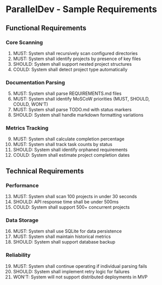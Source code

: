 # ParallelDev - Sample Requirements

## Functional Requirements

### Core Scanning
1. MUST: System shall recursively scan configured directories
2. MUST: System shall identify projects by presence of key files
3. SHOULD: System shall support nested project structures
4. COULD: System shall detect project type automatically

### Documentation Parsing
5. MUST: System shall parse REQUIREMENTS.md files
6. MUST: System shall identify MoSCoW priorities (MUST, SHOULD, COULD, WON'T)
7. MUST: System shall parse TODO.md with status markers
8. SHOULD: System shall handle markdown formatting variations

### Metrics Tracking
9. MUST: System shall calculate completion percentage
10. MUST: System shall track task counts by status
11. SHOULD: System shall identify orphaned requirements
12. COULD: System shall estimate project completion dates

## Technical Requirements

### Performance
13. MUST: System shall scan 100 projects in under 30 seconds
14. SHOULD: API response time shall be under 500ms
15. COULD: System shall support 500+ concurrent projects

### Data Storage
16. MUST: System shall use SQLite for data persistence
17. MUST: System shall maintain historical metrics
18. SHOULD: System shall support database backup

### Reliability
19. MUST: System shall continue operating if individual parsing fails
20. SHOULD: System shall implement retry logic for failures
21. WON'T: System will not support distributed deployments in MVP
